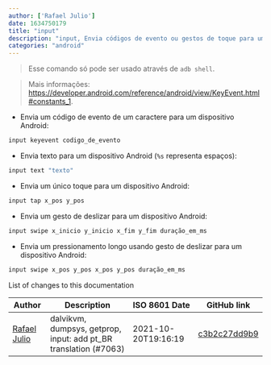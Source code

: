 ```yaml
---
author: ['Rafael Julio']
date: 1634750179
title: "input"
description: "input, Envia códigos de evento ou gestos de toque para um dispositivo Android."
categories: "android"
---
```

> Esse comando só pode ser usado através de `adb shell`.

> Mais informações: <https://developer.android.com/reference/android/view/KeyEvent.html#constants_1>.

- Envia um código de evento de um caractere para um dispositivo Android:

```bash
input keyevent codigo_de_evento
```

- Envia texto para um dispositivo Android (`%s` representa espaços):

```bash
input text "texto"
```

- Envia um único toque para um dispositivo Android:

```bash
input tap x_pos y_pos
```

- Envia um gesto de deslizar para um dispositivo Android:

```bash
input swipe x_inicio y_inicio x_fim y_fim duração_em_ms
```

- Envia um pressionamento longo usando gesto de deslizar para um dispositivo Android:

```bash
input swipe x_pos y_pos x_pos y_pos duração_em_ms
```
List of changes to this documentation


Author | Description | ISO 8601 Date | GitHub link
------|-----|-----|-----
[Rafael Julio](mailto:development@rafifos.dev) | dalvikvm, dumpsys, getprop, input: add pt_BR translation (#7063) | 2021-10-20T19:16:19 | [c3b2c27dd9b9](https://github.com/tldr-pages/tldr/commit/c3b2c27dd9b964b85b4f1074a62a6e725ee0f70a)

